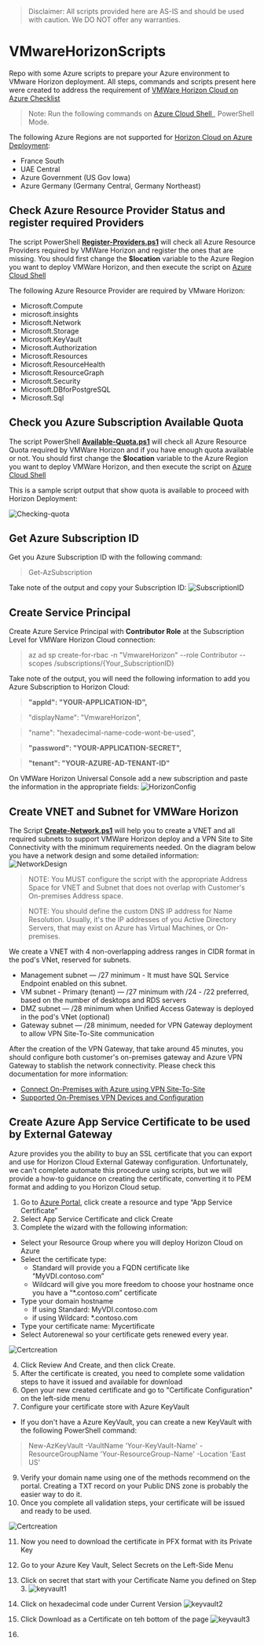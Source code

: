 > Disclaimer: All scripts provided here are AS-IS and should be used with caution. We DO NOT offer any warranties.

# VMwareHorizonScripts
Repo with some Azure scripts to prepare your Azure environment to VMware Horizon deployment. All steps, commands and scripts present here were created to address the requirement of [VMWare Horizon Cloud on Azure Checklist](https://docs.vmware.com/en/VMware-Horizon-Cloud-Service/services/hzncloudmsazure.getstarted15/GUID-5F69086E-E061-48F3-93D9-9705B8B5FD8A.html)

> Note: Run the following commands on [Azure Cloud Shell ](https://shell.azure.com/), PowerShell Mode.



The following Azure Regions are not supported for [Horizon Cloud on Azure Deployment](https://kb.vmware.com/s/article/77121):
- France South
- UAE Central
- Azure Government (US Gov Iowa)
- Azure Germany (Germany Central, Germany Northeast)  

## Check Azure Resource Provider Status and register required Providers

The script PowerShell [**Register-Providers.ps1**](https://github.com/rodrigoffonseca/VMwareHorizonScripts/blob/main/Register-Providers.ps1) will check all Azure Resource Providers required by VMWare Horizon and register the ones that are missing.
You should first change the **$location** variable to the Azure Region you want to deploy VMWare Horizon, and then execute the script on [Azure Cloud Shell ](https://shell.azure.com/)

The following Azure Resource Provider are required by VMware Horizon:
- Microsoft.Compute
- microsoft.insights
- Microsoft.Network
- Microsoft.Storage
- Microsoft.KeyVault
- Microsoft.Authorization
- Microsoft.Resources
- Microsoft.ResourceHealth
- Microsoft.ResourceGraph
- Microsoft.Security
- Microsoft.DBforPostgreSQL
- Microsoft.Sql

## Check you Azure Subscription Available Quota

The script PowerShell [**Available-Quota.ps1**](https://github.com/rodrigoffonseca/VMwareHorizonScripts/blob/main/Available-quota.ps1) will check all Azure Resource Quota required by VMWare Horizon and if you have enough quota available or not.
You should first change the **$location** variable to the Azure Region you want to deploy VMWare Horizon, and then execute the script on [Azure Cloud Shell ](https://shell.azure.com/)

This is a sample script output that show quota is available to proceed with Horizon Deployment:

![Checking-quota](/checking-quota.PNG)

## Get Azure Subscription ID

Get you Azure Subscription ID with the following command:

> Get-AzSubscription

Take note of the output and copy your Subscription ID:
![SubscriptionID](/subscription-id.PNG)

## Create Service Principal
Create Azure Service Principal with **Contributor Role** at the Subscription Level for VMWare Horizon Cloud connection:

> az ad sp create-for-rbac -n "VmwareHorizon" --role Contributor --scopes /subscriptions/{Your_SubscriptionID}

Take note of the output, you will need the following information to add you Azure Subscription to Horizon Cloud:

>   **"appId": "YOUR-APPLICATION-ID",**

>   "displayName": "VmwareHorizon",

>   "name": "hexadecimal-name-code-wont-be-used",

>   **"password": "YOUR-APPLICATION-SECRET",**

>   **"tenant": "YOUR-AZURE-AD-TENANT-ID"**


On VMWare Horizon Universal Console add a new subscription and paste the information in the appropriate fields:
![HorizonConfig](/Horizon-Subscription-config.PNG)

## Create VNET and Subnet for VMWare Horizon

The Script [**Create-Network.ps1**](https://github.com/rodrigoffonseca/VMwareHorizonScripts/blob/main/Create-Network.ps1) will help you to create a VNET and all required subnets to support VMWare Horizon deploy and a VPN Site to Site Connectivity with the minimum requirements needed. 
On the diagram below you have a network design and some detailed information:
![NetworkDesign](/networkdesign.PNG)

> NOTE: You MUST configure the script with the appropriate Address Space for VNET and Subnet that does not overlap with Customer's On-premises Address space.

> NOTE: You should define the custom DNS IP address for Name Resolution. Usually, it's the IP addresses of you Active Directory Servers, that may exist on Azure has Virtual Machines, or On-premises. 

We create a VNET with 4 non-overlapping address ranges in CIDR format in the pod's VNet, reserved for subnets.
- Management subnet — /27 minimum - It must have SQL Service Endpoint enabled on this subnet.
- VM subnet - Primary (tenant) — /27 minimum with /24 - /22 preferred, based on the number of desktops and RDS servers
- DMZ subnet — /28 minimum when Unified Access Gateway is deployed in the pod's VNet (optional)
- Gateway subnet — /28 minimum, needed for VPN Gateway deployment to allow VPN Site-To-Site communication

After the creation of the VPN Gateway, that take around 45 minutes, you should configure both customer's on-premises gateway and Azure VPN Gateway to stablish the network connectivity. Please check this documentation for more information: 
- [Connect On-Premises with Azure using VPN Site-To-Site](https://docs.microsoft.com/en-us/azure/vpn-gateway/tutorial-site-to-site-portal)
- [Supported On-Premises VPN Devices and Configuration](https://docs.microsoft.com/en-us/azure/vpn-gateway/vpn-gateway-about-vpn-devices)

## Create Azure App Service Certificate to be used by External Gateway

Azure provides you the ability to buy an SSL certificate that you can export and use for Horizon Cloud External Gateway configuration. Unfortunately, we can't complete automate this procedure using scripts, but we will provide a how-to guidance on creating the certificate, converting it to PEM format and adding to you Horizon Cloud setup.

1. Go to [Azure Portal]( http://portal.azure.com/), click create a resource and type “App Service Certificate”
2. Select App Service Certificate and click Create
3. Complete the wizard with the following information:
  - Select your Resource Group where you will deploy Horizon Cloud on Azure
  - Select the certificate type:
	- Standard will provide you a FQDN certificate like “MyVDI.contoso.com”
	- Wildcard will give you more freedom to choose your hostname once you have a “*.contoso.com” certificate
  - Type your domain hostname
	- If using Standard: MyVDI.contoso.com
	- if using Wildcard: *.contoso.com
  - Type your certificate name: Mycertificate
  -  Select Autorenewal so your certificate gets renewed every year.

![Certcreation](/certcreation.PNG)

4. Click Review And Create, and then click Create.
5. After the certificate is created, you need to complete some validation steps to have it issued and available for download
6. Open your new created certificate and go to "Certificate Configuration" on the left-side menu
7. Configure your certificate store with Azure KeyVault
- If you don't have a Azure KeyVault, you can create a new KeyVault with the following PowerShell command:
> New-AzKeyVault -VaultName 'Your-KeyVault-Name' -ResourceGroupName 'Your-ResourceGroup-Name' -Location 'East US'
9. Verify your domain name using one of the methods recommend on the portal. Creating a TXT record on your Public DNS zone is probably the easier way to do it.
10. Once you complete all validation steps, your certificate will be issued and ready to be used.

![Certcreation](/certvalidation.PNG)

11. Now you need to download the certificate in PFX format with its Private Key
12. Go to your Azure Key Vault, Select Secrets on the Left-Side Menu
14. Click on secret that start with your Certificate Name you defined on Step 3.
![keyvault1](/keyvault1.PNG)
15. Click on hexadecimal code under Current Version
![keyvault2](/keyvault2.PNG)
17. Click Download as a Certificate on teh bottom of the page
![keyvault3](/keyvault3.PNG)

19. 






